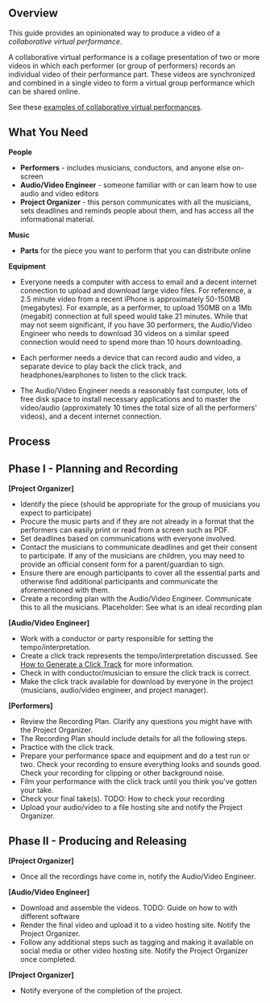 
Overview
--------

This guide provides an opinionated way to produce a video of a *collaborative virtual performance*.

A collaborative virtual performance is a collage presentation of two or more videos in which
each performer (or group of performers) records an individual video of their performance part.
These videos are synchronized and combined in a single video to form a virtual group performance which can be shared online.

See these [examples of collaborative virtual performances](PerformanceList.md).


What You Need
-------------

**People**

- __Performers__ - includes musicians, conductors, and anyone else on-screen
- __Audio/Video Engineer__ - someone familiar with or can learn how to use audio and video editors
- __Project Organizer__ - this person communicates with all the musicians, sets deadlines and reminds people about them, and has access all the informational material.

**Music**

- __Parts__ for the piece you want to perform that you can distribute online

**Equipment**

- Everyone needs a computer with access to email and a decent internet connection to upload and download large video files. For reference, a 2.5 minute video from a recent iPhone is approximately 50-150MB (megabytes). For example, as a performer, to upload 150MB on a 1Mb (megabit) connection at full speed would take 21 minutes. While that may not seem significant, if you have 30 performers, the 
Audio/Video Engineer who needs to download 30 videos on a similar speed connection would need to spend more than 10 hours downloading.

- Each performer needs a device that can record audio and video, a separate device to play back the click track, and headphones/earphones to listen to the click track.
- The Audio/Video Engineer needs a reasonably fast computer, lots of free disk space to install necessary applications and to master the video/audio (approximately 10 times the total size of all the performers' videos), and a decent internet connection.


Process
-------

## Phase I - Planning and Recording

**[Project Organizer]**
- Identify the piece (should be appropriate for the group of musicians you expect to participate)
- Procure the music parts and if they are not already in a format that the performers can easily print or read from a screen such as PDF.
- Set deadlines based on communications with everyone involved.
- Contact the musicians to communicate deadlines and get their consent to participate. If any of the musicians are children, you may need to provide an official consent form for a parent/guardian to sign.
- Ensure there are enough participants to cover all the essential parts and otherwise find additional participants and communicate the aforementioned with them.
- Create a recording plan with the Audio/Video Engineer. Communicate this to all the musicians. Placeholder: See what is an ideal recording plan

**[Audio/Video Engineer]**
- Work with a conductor or party responsible for setting the tempo/interpretation.
- Create a click track represents the tempo/interpretation discussed. See [How to Generate a Click Track](ClickTrack) for more information.
- Check in with conductor/musician to ensure the click track is correct.
- Make the click track available for download by everyone in the project (musicians, audio/video engineer, and project manager).

**[Performers]**
- Review the Recording Plan. Clarify any questions you might have with the Project Organizer.
- The Recording Plan should include details for all the following steps.
- Practice with the click track.
- Prepare your performance space and equipment and do a test run or two. Check your recording to ensure everything looks and sounds good. Check your recording for clipping or other background noise.
- Film your performance with the click track until you think you've gotten your take.
- Check your final take(s). TODO: How to check your recording
- Upload your audio/video to a file hosting site and notify the Project Organizer.

## Phase II - Producing and Releasing

**[Project Organizer]**
- Once all the recordings have come in, notify the Audio/Video Engineer.

**[Audio/Video Engineer]**
- Download and assemble the videos. TODO: Guide on how to with different software
- Render the final video and upload it to a video hosting site. Notify the Project Organizer.
- Follow any additional steps such as tagging and making it available on social media or other video hosting site. Notify the Project Organizer once completed.

**[Project Organizer]**
- Notify everyone of the completion of the project.

